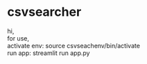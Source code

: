 # csvsearcher

hi,\
for use,\
activate env: source csvseachenv/bin/activate \
run app: streamlit run app.py
